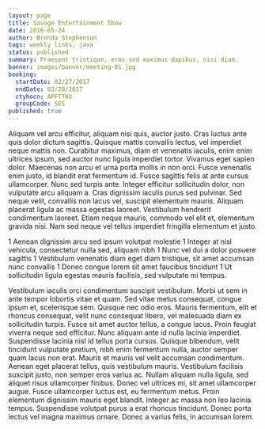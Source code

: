 ```yaml
---
layout: page
title: Savage Entertainment Show
date: 2016-05-24
author: Brenda Stephenson
tags: weekly links, java
status: published
summary: Praesent tristique, eros sed maximus dapibus, nisi diam.
banner: images/banner/meeting-01.jpg
booking:
  startDate: 02/27/2017
  endDate: 02/28/2017
  ctyhocn: APFTTHX
  groupCode: SES
published: true
---
```

Aliquam vel arcu efficitur, aliquam nisi quis, auctor justo. Cras luctus ante quis dolor dictum sagittis. Quisque mattis convallis lectus, vel imperdiet neque mattis non. Curabitur maximus, diam et venenatis iaculis, enim enim ultrices ipsum, sed auctor nunc ligula imperdiet tortor. Vivamus eget sapien dolor. Maecenas non arcu et urna porta mollis in non orci. Fusce venenatis enim justo, id blandit erat fermentum id. Fusce sagittis felis at ante cursus ullamcorper. Nunc sed turpis ante. Integer efficitur sollicitudin dolor, non vulputate arcu aliquam a. Cras dignissim iaculis purus sed pulvinar. Sed neque velit, convallis non lacus vel, suscipit elementum mauris. Aliquam placerat ligula ac massa egestas laoreet. Vestibulum hendrerit condimentum laoreet. Etiam neque mauris, commodo vel elit et, elementum gravida nisi. Nam sed neque vel tellus imperdiet fringilla elementum et justo.

1 Aenean dignissim arcu sed ipsum volutpat molestie
1 Integer at nisl vehicula, consectetur nulla sed, aliquam nibh
1 Nunc vel dui a dolor posuere sagittis
1 Vestibulum venenatis diam eget diam tristique, sit amet accumsan nunc convallis
1 Donec congue lorem sit amet faucibus tincidunt
1 Ut sollicitudin ligula egestas mauris facilisis, sed vulputate mi tempus.

Vestibulum iaculis orci condimentum suscipit vestibulum. Morbi ut sem in ante tempor lobortis vitae et quam. Sed vitae metus consequat, congue ipsum et, scelerisque sem. Quisque nec odio eros. Mauris fermentum, elit et rhoncus consequat, velit nunc consequat libero, vel malesuada diam ex sollicitudin turpis. Fusce sit amet auctor tellus, a congue lacus. Proin feugiat viverra neque sed efficitur. Nunc aliquam ante id nulla lacinia imperdiet.
Suspendisse lacinia nisl id tellus porta cursus. Quisque bibendum, velit tincidunt vulputate pretium, nibh enim fermentum nulla, auctor semper quam lacus non erat. Mauris et mauris vel velit accumsan condimentum. Aenean eget placerat tellus, quis vestibulum mauris. Vestibulum facilisis suscipit justo, non semper eros varius ac. Nullam aliquam nulla ligula, sed aliquet risus ullamcorper finibus. Donec vel ultrices mi, sit amet ullamcorper augue. Fusce ullamcorper luctus est, eu fermentum metus. Proin elementum dignissim mauris eget blandit. Integer ac massa non leo lacinia tempus. Suspendisse volutpat purus a erat rhoncus tincidunt. Donec porta lectus vel magna maximus ornare. Donec a varius felis, in accumsan lorem.
